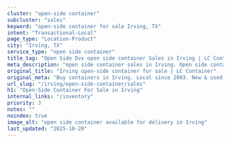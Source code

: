 ```yaml
---
cluster: "open-side container"
subcluster: "sales"
keyword: "open-side container for sale Irving, TX"
intent: "Transactional-Local"
page_type: "Location-Product"
city: "Irving, TX"
service_type: "open side container"
title_tag: "Open Side Dvx open side container Sales in Irving | LC Container"
meta_description: "open side container sales in Irving. Open side containers for oversized cargo. Fast delivery, competitive pricing. Serving open side container area. Quote ID: BFM. Call (214) 524-4168 for your free quote today."
original_title: "Irving open-side container for sale | LC Container"
original_meta: "Buy containers in Irving. Local since 2003. New & used inventory. Fast delivery. Get your free quote — call (214) 524-4168 today. LC Container — your trusted..."
url_slug: "/irving/open-side-container/sales"
h1: "Open-Side Container For Sale in Irving"
internal_links: "/inventory"
priority: 3
notes: ""
noindex: true
image_alt: "open side container available for delivery in Irving"
last_updated: "2025-10-20"
---
```


<!-- TODO: Add unique city/inventory copy, images, and internal links here. -->
